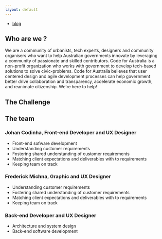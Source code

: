 ```yaml
---
layout: default
---
```


* [blog](blog.html)


## Who are we ? 
We are a community of urbanists, tech experts, designers and community organisers who want to help Australian governments innovate by leveraging a community of passionate and skilled contributors.
Code for Australia is a non-profit organization who works with government to develop tech-based solutions to solve civic-problems. Code for Australia believes that user centered design and agile development processes can help government better drive collaboration and transparency, accelerate economic growth, and reanimate citizenship. We're here to help!

## The Challenge


## The team

### Johan Codinha, Front-end Developer and UX Designer
* Front-end sofware development
* Understanding customer requirements
* Fostering shared understanding of customer requirements
* Matching client expectations and deliverables with to requirements
* Keeping team on track

### Frederick Michna, Graphic and UX Designer
* Understanding customer requirements
* Fostering shared understanding of customer requirements
* Matching client expectations and deliverables with to requirements
* Keeping team on track

### Back-end Developer and UX Designer
* Architecture and system design
* Back-end software development